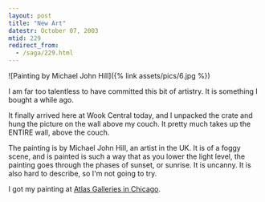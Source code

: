 ```yaml
---
layout: post
title: "New Art"
datestr: October 07, 2003
mtid: 229
redirect_from:
  - /saga/229.html
---
```

![Painting by Michael John Hill]({% link assets/pics/6.jpg %})

I am far too talentless to have committed this bit of artistry.  It is something I bought a while ago.

It finally arrived here at Wook Central today, and I unpacked the crate and hung the picture on the wall above my couch.  It pretty much takes up the ENTIRE wall, above the couch.

The painting is by Michael John Hill</a>, an artist in the UK.  It is of a foggy scene, and is painted is such a way that as you lower the light level, the painting goes through the phases of sunset, or sunrise.  It is uncanny.  It is also hard to describe, so I'm not going to try.

I got my painting at [Atlas Galleries in Chicago](http://www.atlasgalleries.com).
